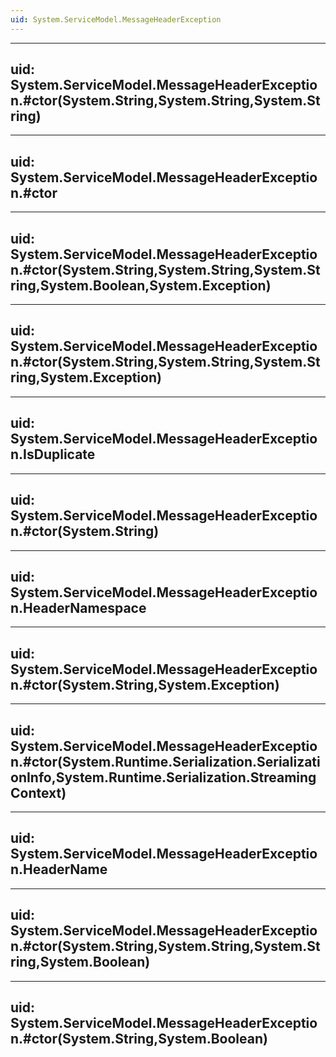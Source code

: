 ```yaml
---
uid: System.ServiceModel.MessageHeaderException
---
```


---
uid: System.ServiceModel.MessageHeaderException.#ctor(System.String,System.String,System.String)
---

---
uid: System.ServiceModel.MessageHeaderException.#ctor
---

---
uid: System.ServiceModel.MessageHeaderException.#ctor(System.String,System.String,System.String,System.Boolean,System.Exception)
---

---
uid: System.ServiceModel.MessageHeaderException.#ctor(System.String,System.String,System.String,System.Exception)
---

---
uid: System.ServiceModel.MessageHeaderException.IsDuplicate
---

---
uid: System.ServiceModel.MessageHeaderException.#ctor(System.String)
---

---
uid: System.ServiceModel.MessageHeaderException.HeaderNamespace
---

---
uid: System.ServiceModel.MessageHeaderException.#ctor(System.String,System.Exception)
---

---
uid: System.ServiceModel.MessageHeaderException.#ctor(System.Runtime.Serialization.SerializationInfo,System.Runtime.Serialization.StreamingContext)
---

---
uid: System.ServiceModel.MessageHeaderException.HeaderName
---

---
uid: System.ServiceModel.MessageHeaderException.#ctor(System.String,System.String,System.String,System.Boolean)
---

---
uid: System.ServiceModel.MessageHeaderException.#ctor(System.String,System.Boolean)
---
